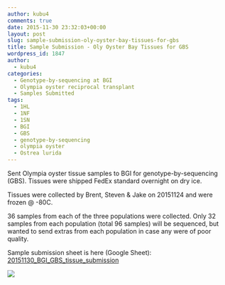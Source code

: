 ```yaml
---
author: kubu4
comments: true
date: 2015-11-30 23:32:03+00:00
layout: post
slug: sample-submission-oly-oyster-bay-tissues-for-gbs
title: Sample Submission - Oly Oyster Bay Tissues for GBS
wordpress_id: 1847
author:
  - kubu4
categories:
  - Genotype-by-sequencing at BGI
  - Olympia oyster reciprocal transplant
  - Samples Submitted
tags:
  - 1HL
  - 1NF
  - 1SN
  - BGI
  - GBS
  - genotype-by-sequencing
  - olympia oyster
  - Ostrea lurida
---
```


Sent Olympia oyster tissue samples to BGI for genotype-by-sequencing (GBS). Tissues were shipped FedEx standard overnight on dry ice.

Tissues were collected by Brent, Steven & Jake on 20151124 and were frozen @ -80C.

36 samples from each of the three populations were collected. Only 32 samples from each population (total 96 samples) will be sequenced, but wanted to send extras from each population in case any were of poor quality.

Sample submission sheet is here (Google Sheet): [20151130_BGI_GBS_tissue_submission](httpss://docs.google.com/spreadsheets/d/1K3kBfFd-__DYB4OROcDBXyj_TGPpAWLAzXpReviuMAQ/edit?usp=sharing)

[![](https://eagle.fish.washington.edu/Arabidopsis/20151130_oly_tissue_gbs_bgi.JPG)](http://eagle.fish.washington.edu/Arabidopsis/20151130_oly_tissue_gbs_bgi.JPG)
